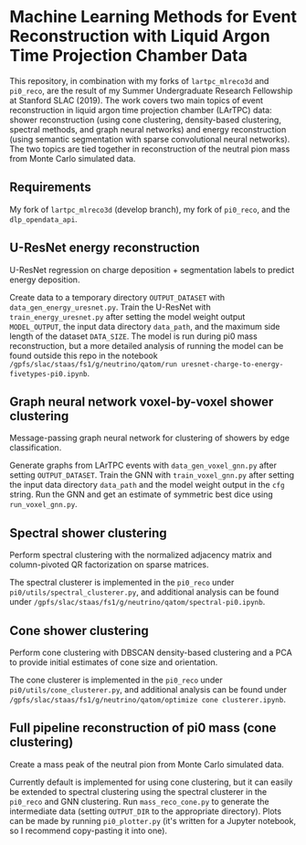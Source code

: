 # Machine Learning Methods for Event Reconstruction with Liquid Argon Time Projection Chamber Data

This repository, in combination with my forks of `lartpc_mlreco3d` and `pi0_reco`, are the result of my Summer Undergraduate Research Fellowship at Stanford SLAC (2019). The work covers two main topics of event reconstruction in liquid argon time projection chamber (LArTPC) data: shower reconstruction (using cone clustering, density-based clustering, spectral methods, and graph neural networks) and energy reconstruction (using semantic segmentation with sparse convolutional neural networks). The two topics are tied together in reconstruction of the neutral pion mass from Monte Carlo simulated data.

## Requirements

My fork of `lartpc_mlreco3d` (develop branch), my fork of `pi0_reco`, and the `dlp_opendata_api`.


## U-ResNet energy reconstruction

U-ResNet regression on charge deposition + segmentation labels to predict energy deposition.

Create data to a temporary directory `OUTPUT_DATASET` with `data_gen_energy_uresnet.py`. Train the U-ResNet with `train_energy_uresnet.py` after setting the model weight output `MODEL_OUTPUT`, the input data directory `data_path`, and the maximum side length of the dataset `DATA_SIZE`. The model is run during pi0 mass reconstruction, but a more detailed analysis of running the model can be found outside this repo in the notebook `/gpfs/slac/staas/fs1/g/neutrino/qatom/run uresnet-charge-to-energy-fivetypes-pi0.ipynb`.


## Graph neural network voxel-by-voxel shower clustering

Message-passing graph neural network for clustering of showers by edge classification.

Generate graphs from LArTPC events with `data_gen_voxel_gnn.py` after setting `OUTPUT_DATASET`. Train the GNN with `train_voxel_gnn.py` after setting the input data directory `data_path` and the model weight output in the `cfg` string. Run the GNN and get an estimate of symmetric best dice using `run_voxel_gnn.py`.


## Spectral shower clustering

Perform spectral clustering with the normalized adjacency matrix and column-pivoted QR factorization on sparse matrices.

The spectral clusterer is implemented in the `pi0_reco` under `pi0/utils/spectral_clusterer.py`, and additional analysis can be found under `/gpfs/slac/staas/fs1/g/neutrino/qatom/spectral-pi0.ipynb`.

## Cone shower clustering

Perform cone clustering with DBSCAN density-based clustering and a PCA to provide initial estimates of cone size and orientation.

The cone clusterer is implemented in the `pi0_reco` under `pi0/utils/cone_clusterer.py`, and additional analysis can be found under `/gpfs/slac/staas/fs1/g/neutrino/qatom/optimize cone clusterer.ipynb`.


## Full pipeline reconstruction of pi0 mass (cone clustering)

Create a mass peak of the neutral pion from Monte Carlo simulated data.

Currently default is implemented for using cone clustering, but it can easily be extended to spectral clustering using the spectral clusterer in the `pi0_reco` and GNN clustering. Run `mass_reco_cone.py` to generate the intermediate data (setting `OUTPUT_DIR` to the appropriate directory). Plots can be made by running `pi0_plotter.py` (it's written for a Jupyter notebook, so I recommend copy-pasting it into one).